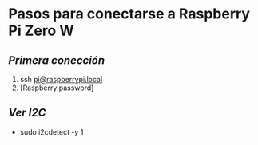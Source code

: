 # Pasos para conectarse a Raspberry Pi Zero W

## *Primera conección*
1. ssh pi@raspberrypi.local
2. [Raspberry password]

## *Ver I2C*
- sudo i2cdetect -y 1

